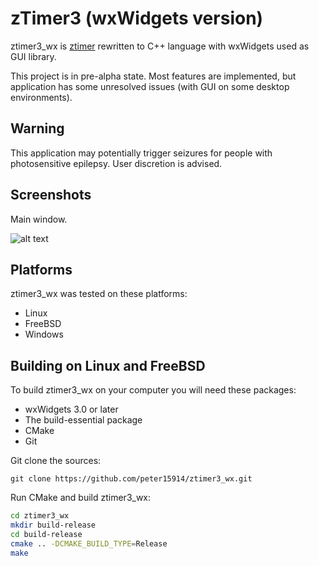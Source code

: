 # zTimer3 (wxWidgets version)
ztimer3_wx is [ztimer](https://github.com/peter15914/ztimer) rewritten to C++ language with wxWidgets used as GUI library.

This project is in pre-alpha state. Most features are implemented, but application has some unresolved issues (with GUI on some desktop environments).

## Warning
This application may potentially trigger seizures for people with photosensitive epilepsy. User discretion is advised.

## Screenshots
Main window.

![alt text][screen001]

## Platforms
ztimer3_wx was tested on these platforms:
*   Linux
*   FreeBSD
*   Windows

## Building on Linux and FreeBSD
To build ztimer3_wx on your computer you will need these packages:
*   wxWidgets 3.0 or later
*   The build-essential package 
*   CMake
*   Git

Git clone the sources:

    git clone https://github.com/peter15914/ztimer3_wx.git

Run CMake and build ztimer3_wx:

  ```bash
  cd ztimer3_wx
  mkdir build-release
  cd build-release
  cmake .. -DCMAKE_BUILD_TYPE=Release
  make
  ```

[screen001]: https://github.com/peter15914/ztimer3_wx/blob/master/img/ztimer3_wx_001.png "ztimer3_wx - Main window"
